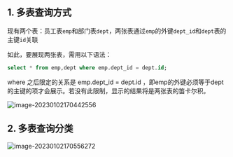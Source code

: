 ## 1. 多表查询方式

现有两个表：员工表`emp`和部门表`dept`，两张表通过`emp`的外键`dept_id`和`dept`表的主键`id`关联

如此，要展现两张表，需用以下语法：

```sql
select * from emp,dept where emp.dept_id = dept.id;
```

where 之后限定的关系是 emp.dept_id = dept.id ，即emp的外键必须等于dept的主键的项才会展示。若没有此限制，显示的结果将是两张表的笛卡尔积。

![image-20230102170442556](C:\Users\DELL\AppData\Roaming\Typora\typora-user-images\image-20230102170442556.png)

## 2. 多表查询分类

![image-20230102170556272](C:\Users\DELL\AppData\Roaming\Typora\typora-user-images\image-20230102170556272.png)